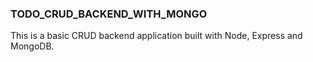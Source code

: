 ### TODO_CRUD_BACKEND_WITH_MONGO

This is a basic CRUD backend application built with Node, Express and MongoDB.